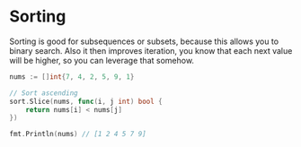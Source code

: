 # Sorting

Sorting is good for subsequences or subsets, because this allows you to binary search.
Also it then improves iteration, you know that each next value will be higher, so you can leverage that somehow.

```go
nums := []int{7, 4, 2, 5, 9, 1}

// Sort ascending
sort.Slice(nums, func(i, j int) bool {
    return nums[i] < nums[j]
})

fmt.Println(nums) // [1 2 4 5 7 9]
```
